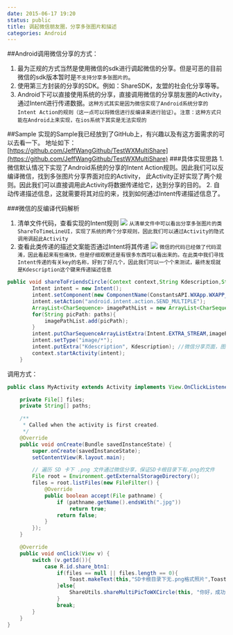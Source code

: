 ```yaml
---
date: 2015-06-17 19:20
status: public
title: 调起微信朋友圈，分享多张图片和描述
categories: Android
---
```


##Android调用微信分享的方式：
1. 最为正规的方式当然是使用微信的sdk进行调起微信的分享。但是可恶的目前微信的sdk版本暂时是`不支持分享多张图片的`。
2. 使用第三方封装的分享的SDK。例如：ShareSDK，友盟的社会化分享等等。
3. Android下可以直接使用系统的分享，直接调用微信的分享朋友圈的Activity，通过Intent进行传递数据。`这种方式其实是因为微信实现了Android系统分享的Intent Action的规则（这一点可以将微信进行反编译来进行验证）`。`注意：这种方式只能在Android上来实现，在ios系统下其实是无法实现的` 

##Sample
实现的Sample我已经放到了GitHub上，有兴趣以及有这方面需求的可以去看一下。
地址如下：[https://github.com/JeffWangGithub/TestWXMultiShare](https://github.com/JeffWangGithub/TestWXMultiShare)
###具体实现思路
    1. 微信默认情况下实现了Android系统的分享的Intent Action规则。因此我们可以反编译微信，找到多张图片分享界面对应的Activity， 此Activity正好实现了两个规则。因此我们可以直接调用此Activity将数据传递给它，达到分享的目的。
    2. 自动传递描述信息，这就需要将其对应的来，找到如何通过Intent传递描述信息了。
   
###微信的反编译代码解析
1. 清单文件代码，查看实现的Intent规则
![](~/F4A37851-2506-4774-B436-2D247C62479B.png)
`从清单文件中可以看出分享多张图片的类ShareToTimeLineUI，实现了系统的两个分享规则，因此我们可以通过Activity的隐式调用调起此Activity`
2. 查看此类传递的描述文案能否通过Intent将其传递
![](~/844C9898-50EF-4BDB-8161-198C6D40E5DE.png)
`微信的代码已经做了代码混淆，因此看起来有些痛快，但是仔细观察还是有很多东西可以看出来的。在此类中我们寻找Intent传递的有关key的名称，好到了好几个，因此我们可以一个个来测试，最终发现就是Kdescription这个键来传递描述信息`

```java
public void shareToFriendsCircle(Context context,String Kdescription,String... paths) {
		Intent intent = new Intent();
		intent.setComponent(new ComponentName(ConstantsAPI.WXApp.WXAPP_PACKAGE_NAME, "com.tencent.mm.ui.tools.ShareToTimeLineUI"));
		intent.setAction("android.intent.action.SEND_MULTIPLE");
		ArrayList<CharSequence> imagePathList = new ArrayList<CharSequence>();
		for(String picPath: paths){
			imagePathList.add(picPath);
		}		
		intent.putCharSequenceArrayListExtra(Intent.EXTRA_STREAM,imagePathList); //图片数据（支持本地图片的Uri形式）
		intent.setType("image/*");
		intent.putExtra("Kdescription", Kdescription); //微信分享页面，图片上边的描述
		context.startActivity(intent);
	}
```
调用方式：
```java
public class MyActivity extends Activity implements View.OnClickListener{

    private File[] files;
    private String[] paths;

    /**
     * Called when the activity is first created.
     */
    @Override
    public void onCreate(Bundle savedInstanceState) {
        super.onCreate(savedInstanceState);
        setContentView(R.layout.main);

        // 遍历 SD 卡下 .png 文件通过微信分享，保证SD卡根目录下有.png的文件
        File root = Environment.getExternalStorageDirectory();
        files = root.listFiles(new FileFilter() {
            @Override
            public boolean accept(File pathname) {
                if (pathname.getName().endsWith(".jpg"))
                    return true;
                return false;
            }
        });
    }

    @Override
    public void onClick(View v) {
        switch (v.getId()){
            case R.id.share_btn1:
                if(files == null || files.length == 0){
                    Toast.makeText(this,"SD卡根目录下无.png格式照片",Toast.LENGTH_SHORT).show();
                }else{
                    ShareUtils.shareMultiPicToWXCircle(this, "你好，成功的分享了多张照片到微信",files);
                }
                break;
        }
    }
}

```